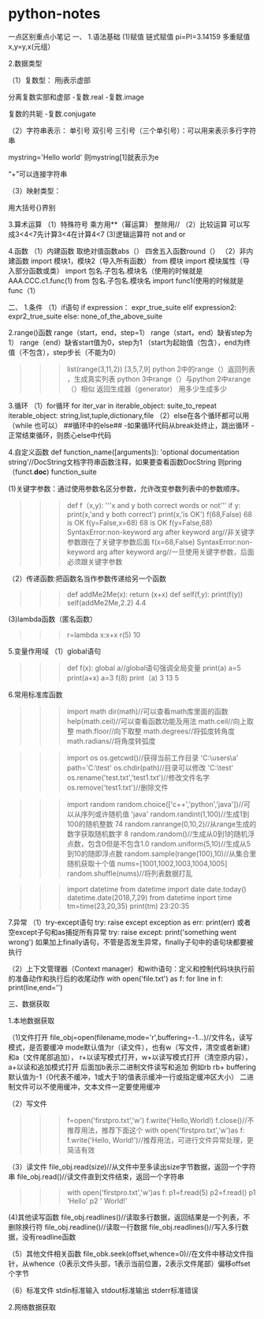 # python-notes
一点区别重点小笔记
一、
1.语法基础
(1)赋值
链式赋值
pi=PI=3.14159
多重赋值
x,y=y,x(元组）


2.数据类型


（1）复数型：
用j表示虚部

分离复数实部和虚部
-复数.real
-复数.image

复数的共轭
-复数.conjugate


（2）字符串表示：
单引号
双引号
三引号（三个单引号）：可以用来表示多行字符串

mystring='Hello world'
则mystring[1]就表示为e

“+”可以连接字符串


（3）映射类型：

用大括号{}界别



3.算术运算
（1）特殊符号
乘方用**（幂运算）
整除用//
（2）比较运算
可以写成3<4<7先计算3<4在计算4<7
(3)逻辑运算符
not and or

4.函数
（1）内建函数
取绝对值函数abs（） 四舍五入函数round（）
（2）非内建函数 
import 模块1，模块2（导入所有函数）
from 模块 import 模块属性（导入部分函数或类）
import 包名.子包名.模块名（使用的时候就是AAA.CCC.c1.func(1)
from 包名.子包名.模块名 import func1(使用的时候就是func（1）


二、
1.条件
（1）if语句
if expression：
    expr_true_suite
 elif expression2:
    expr2_true_suite
 else:
    none_of_the_above_suite
  
2.range()函数
range（start，end，step=1）
range（start，end）缺省step为1）
range（end）缺省start值为0，step为1
（start为起始值（包含），end为终值（不包含），step步长（不能为0）
>>>list(range(3,11,2))
>>>[3,5,7,9]
python 2中的range（）返回列表 ，生成真实列表
python 3中range（）与python 2中xrange（）相似 返回生成器（generator） 用多少生成多少

3.循环
（1）for循环
for iter_var in iterable_object:
    suite_to_repeat
iterable_object: string,list,tuple,dictionary,file
（2）else在各个循环都可以用（while 也可以）
##循环中的else##
-如果循环代码从break处终止，跳出循环
-正常结束循环，则质心else中代码

4.自定义函数
def function_name([arguments]):
    'optional documentation string'//DocString文档字符串函数注释，如果要查看函数DocString 则pring（funct.__doc__)
    function_suite
    
(1)关键字参数：通过使用参数名区分参数，允许改变参数列表中的参数顺序。
>>>def f（x,y):
    '''x and y both correct words or not'''
    if y:
    print(x,'and y both correct')
    print(x,'is OK')
>>>f(68,False)
68 is OK
>>>f(y=False,x=68)
68 is OK
>>>f(y=False,68)
SyntaxError:non-keyword arg after keyword arg//非关键字参数跟在了关键字参数后面
>>>f(x=68,False)
SyntaxError:non-keyword arg after keyword arg//一旦使用关键字参数，后面必须跟关键字参数

（2）传递函数:把函数名当作参数传递给另一个函数
>>>def addMe2Me(x):
    return (x+x)
>>>def self(f,y):
    print(f(y))
>>>self(addMe2Me,2.2)
4.4

(3)lambda函数（匿名函数）
>>>r=lambda x:x+x
>>>r(5)
10

5.变量作用域
（1）global语句
>>>def f(x):
    global a//global语句强调全局变量
    print(a)
    a=5
    print(a+x)
a=3
f(8)
print（a)
3 13 5

6.常用标准库函数
>>>import math
>>>dir(math)//可以查看math库里面的函数
>>>help(math.ceil)//可以查看函数功能及用法
math.ceil//向上取整
math.floor//向下取整
math.degrees//将弧度转角度
math.radians//将角度转弧度

>>>import os
>>>os.getcwd()//获得当前工作目录
'C:\\users\\a'
>>>path='C:\\test'
>>>os.chdir(path)//目录可以修改
'C:\\test'
>>>os.rename('test.txt','test1.txt')//修改文件名字
>>>os.remove('test1.txt')//删除文件

>>>import random
>>>random.choice(['c++','python','java'])//可以从序列或许随机值
'java'
>>>random.randint(1,100)//生成1到100的随机整数
74
>>>random.ranrange(0,10,2)//从range生成的数字获取随机数字
8
>>>random.random()//生成从0到1的随机浮点数，包含0但是不包含1.0
>>>random.uniform(5,10)//生成从5到10的随即浮点数
>>>random.sample(range(100),10)//从集合里随机获取十个值
>>>nums=[1001,1002,1003,1004,1005]
>>>random.shuffle(nums)//将列表数据打乱


>>>import datetime
>>>from datetime import date
>>>date.today()
datetime.date(2018,7,29)
>>>from datetime inport time
>>>tm=time(23,20,35)
>>>print(tm)
23:20:35

7.异常
（1）try-except语句
try:
    raise
except exception as err:
    print(err)
或者空except子句和as捕捉所有异常
try:
    raise
except:
    print('something went wrong')
如果加上finally语句，不管是否发生异常，finally子句中的语句块都要被执行

（2）上下文管理器（Context manager）和with语句：定义和控制代码块执行前的准备动作和执行后的收尾动作
with open('file.txt') as f:
    for line in f:
        print(line,end='')
    
三、数据获取


1.本地数据获取


（1)文件打开
file_obj=open(filename,mode='r',buffering=-1...)//文件名，读写模式，是否要缓冲
mode默认值为r（读文件），也有w（写文件，清空或者新建）和a（文件尾部追加），
r+以读写模式打开，w+以读写模式打开（清空原内容），a+以读和追加模式打开
后面加b表示二进制文件读写和追加 例如rb rb+
buffering默认值为-1（0代表不缓冲，1或大于1的值表示缓冲一行或指定缓冲区大小）
二进制文件可以不使用缓冲，文本文件一定要使用缓冲

（2）写文件
>>>f=open('firstpro.txt','w')
>>>f.write('Hello,World!)
>>>f.close()//不推荐用法，推荐下面这个
>>>with open('firstpro.txt','w')as f:
        f.write('Hello, World!')//推荐用法，可进行文件异常处理，更简洁有效
        
（3）读文件
file_obj.read(size)//从文件中至多读出size字节数据，返回一个字符串
file_obj.read()//读文件直到文件结束，返回一个字符串
>>>with open('firstpro.txt','w')as f:
        p1=f.read(5)
        p2=f.read()
>>>p1
'Hello'
>>>p2
' World!'

(4)其他读写函数
file_obj.readlines()//读取多行数据，返回结果是一个列表，不删除换行符
file_obj.readline()//读取一行数据
file_obj.readlines()//写入多行数据，没有readline函数

（5）其他文件相关函数
file_obk.seek(offset,whence=0)//在文件中移动文件指针，从whence（0表示文件头部，1表示当前位置，2表示文件尾部）偏移offset个字节

（6）标准文件
stdin标准输入
stdout标准输出
stderr标准错误

2.网络数据获取
